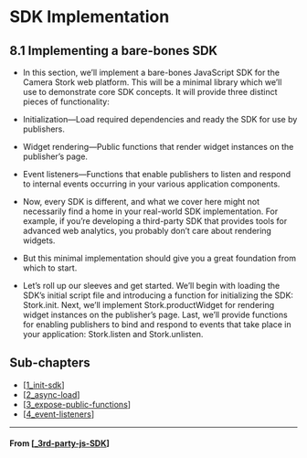 # SDK Implementation

## **8.1 Implementing a bare-bones SDK**

- In this section, we’ll implement a bare-bones JavaScript SDK for the Camera Stork web platform. This will be a minimal library which we’ll use to demonstrate core SDK concepts. It will provide three distinct pieces of functionality:

- Initialization—Load required dependencies and ready the SDK for use by publishers.
- Widget rendering—Public functions that render widget instances on the publisher’s page.
- Event listeners—Functions that enable publishers to listen and respond to internal events occurring in your various application components.
- Now, every SDK is different, and what we cover here might not necessarily find a home in your real-world SDK implementation. For example, if you’re developing a third-party SDK that provides tools for advanced web analytics, you probably don’t care about rendering widgets.
- But this minimal implementation should give you a great foundation from which to start.

- Let’s roll up our sleeves and get started. We’ll begin with loading the SDK’s initial script file and introducing a function for initializing the SDK: Stork.init. Next, we’ll implement Stork.productWidget for rendering widget instances on the publisher’s page. Last, we’ll provide functions for enabling publishers to bind and respond to events that take place in your application: Stork.listen and Stork.unlisten.

## **Sub-chapters**

- [[1_init-sdk]]
- [[2_async-load]]
- [[3_expose-public-functions]]
- [[4_event-listeners]]

---

#### From [[_3rd-party-js-SDK]]

[//begin]: # "Autogenerated link references for markdown compatibility"
[1_init-sdk]: 1_init-sdk "Init SDK"
[2_async-load]: 2_async-load "Asynchrous Loading"
[3_expose-public-functions]: 3_expose-public-functions "Expose Public Functions"
[4_event-listeners]: 4_event-listeners "Event Listeners"
[_3rd-party-js-SDK]: ../_3rd-party-js-SDK "8️⃣ 3rd Party JS SDK"
[//end]: # "Autogenerated link references"
